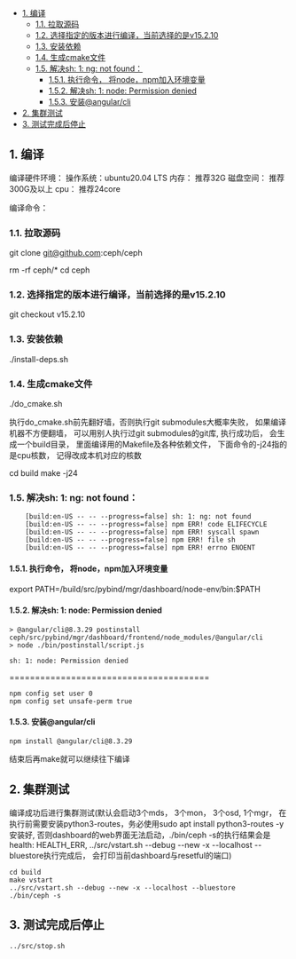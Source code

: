 

- [1. 编译](#1-编译)
  - [1.1. 拉取源码](#11-拉取源码)
  - [1.2. 选择指定的版本进行编译，当前选择的是v15.2.10](#12-选择指定的版本进行编译当前选择的是v15210)
  - [1.3. 安装依赖](#13-安装依赖)
  - [1.4. 生成cmake文件](#14-生成cmake文件)
  - [1.5. 解决sh: 1: ng: not found：](#15-解决sh-1-ng-not-found)
    - [1.5.1. 执行命令， 将node，npm加入环境变量](#151-执行命令-将nodenpm加入环境变量)
    - [1.5.2. 解决sh: 1: node: Permission denied](#152-解决sh-1-node-permission-denied)
    - [1.5.3. 安装@angular/cli](#153-安装angularcli)
- [2. 集群测试](#2-集群测试)
- [3. 测试完成后停止](#3-测试完成后停止)

## 1. 编译
编译硬件环境：
操作系统：ubuntu20.04 LTS
内存： 推荐32G 
磁盘空间： 推荐300G及以上
cpu： 推荐24core

编译命令：
### 1.1. 拉取源码
git clone git@github.com:ceph/ceph

rm -rf ceph/*
cd ceph

### 1.2. 选择指定的版本进行编译，当前选择的是v15.2.10
git checkout v15.2.10

### 1.3. 安装依赖
./install-deps.sh

### 1.4. 生成cmake文件
./do_cmake.sh

执行do_cmake.sh前先翻好墙，否则执行git submodules大概率失败， 如果编译机器不方便翻墙， 可以用别人执行过git submodules的git库, 执行成功后， 会生成一个build目录， 里面编译用的Makefile及各种依赖文件， 下面命令的-j24指的是cpu核数， 记得改成本机对应的核数

cd build
make -j24

### 1.5. 解决sh: 1: ng: not found：

        [build:en-US -- -- --progress=false] sh: 1: ng: not found
        [build:en-US -- -- --progress=false] npm ERR! code ELIFECYCLE
        [build:en-US -- -- --progress=false] npm ERR! syscall spawn
        [build:en-US -- -- --progress=false] npm ERR! file sh
        [build:en-US -- -- --progress=false] npm ERR! errno ENOENT

#### 1.5.1. 执行命令， 将node，npm加入环境变量
export PATH=/build/src/pybind/mgr/dashboard/node-env/bin:$PATH

#### 1.5.2. 解决sh: 1: node: Permission denied

    > @angular/cli@8.3.29 postinstall ceph/src/pybind/mgr/dashboard/frontend/node_modules/@angular/cli
    > node ./bin/postinstall/script.js

    sh: 1: node: Permission denied

=======================================

    npm config set user 0
    npm config set unsafe-perm true

#### 1.5.3. 安装@angular/cli
    npm install @angular/cli@8.3.29

结束后再make就可以继续往下编译

## 2. 集群测试

编译成功后进行集群测试(默认会启动3个mds， 3个mon， 3个osd, 1个mgr， 在执行前需要安装python3-routes，务必使用sudo apt install python3-routes -y安装好, 否则dashboard的web界面无法启动，./bin/ceph -s的执行结果会是health: HEALTH_ERR, ../src/vstart.sh --debug --new -x --localhost --bluestore执行完成后， 会打印当前dashboard与resetful的端口)

    cd build
    make vstart 
    ../src/vstart.sh --debug --new -x --localhost --bluestore
    ./bin/ceph -s

## 3. 测试完成后停止
    ../src/stop.sh

